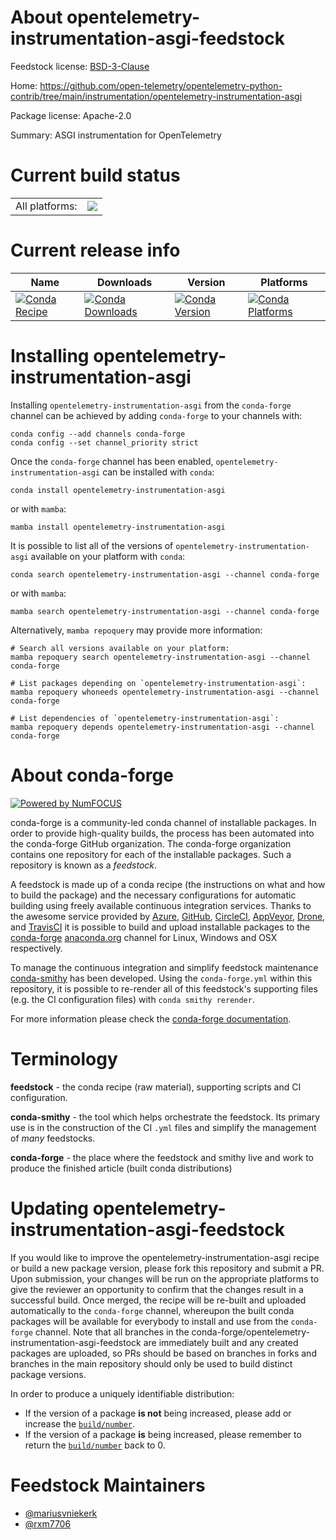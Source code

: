 About opentelemetry-instrumentation-asgi-feedstock
==================================================

Feedstock license: [BSD-3-Clause](https://github.com/conda-forge/opentelemetry-instrumentation-asgi-feedstock/blob/main/LICENSE.txt)

Home: https://github.com/open-telemetry/opentelemetry-python-contrib/tree/main/instrumentation/opentelemetry-instrumentation-asgi

Package license: Apache-2.0

Summary: ASGI instrumentation for OpenTelemetry

Current build status
====================


<table><tr><td>All platforms:</td>
    <td>
      <a href="https://dev.azure.com/conda-forge/feedstock-builds/_build/latest?definitionId=13871&branchName=main">
        <img src="https://dev.azure.com/conda-forge/feedstock-builds/_apis/build/status/opentelemetry-instrumentation-asgi-feedstock?branchName=main">
      </a>
    </td>
  </tr>
</table>

Current release info
====================

| Name | Downloads | Version | Platforms |
| --- | --- | --- | --- |
| [![Conda Recipe](https://img.shields.io/badge/recipe-opentelemetry--instrumentation--asgi-green.svg)](https://anaconda.org/conda-forge/opentelemetry-instrumentation-asgi) | [![Conda Downloads](https://img.shields.io/conda/dn/conda-forge/opentelemetry-instrumentation-asgi.svg)](https://anaconda.org/conda-forge/opentelemetry-instrumentation-asgi) | [![Conda Version](https://img.shields.io/conda/vn/conda-forge/opentelemetry-instrumentation-asgi.svg)](https://anaconda.org/conda-forge/opentelemetry-instrumentation-asgi) | [![Conda Platforms](https://img.shields.io/conda/pn/conda-forge/opentelemetry-instrumentation-asgi.svg)](https://anaconda.org/conda-forge/opentelemetry-instrumentation-asgi) |

Installing opentelemetry-instrumentation-asgi
=============================================

Installing `opentelemetry-instrumentation-asgi` from the `conda-forge` channel can be achieved by adding `conda-forge` to your channels with:

```
conda config --add channels conda-forge
conda config --set channel_priority strict
```

Once the `conda-forge` channel has been enabled, `opentelemetry-instrumentation-asgi` can be installed with `conda`:

```
conda install opentelemetry-instrumentation-asgi
```

or with `mamba`:

```
mamba install opentelemetry-instrumentation-asgi
```

It is possible to list all of the versions of `opentelemetry-instrumentation-asgi` available on your platform with `conda`:

```
conda search opentelemetry-instrumentation-asgi --channel conda-forge
```

or with `mamba`:

```
mamba search opentelemetry-instrumentation-asgi --channel conda-forge
```

Alternatively, `mamba repoquery` may provide more information:

```
# Search all versions available on your platform:
mamba repoquery search opentelemetry-instrumentation-asgi --channel conda-forge

# List packages depending on `opentelemetry-instrumentation-asgi`:
mamba repoquery whoneeds opentelemetry-instrumentation-asgi --channel conda-forge

# List dependencies of `opentelemetry-instrumentation-asgi`:
mamba repoquery depends opentelemetry-instrumentation-asgi --channel conda-forge
```


About conda-forge
=================

[![Powered by
NumFOCUS](https://img.shields.io/badge/powered%20by-NumFOCUS-orange.svg?style=flat&colorA=E1523D&colorB=007D8A)](https://numfocus.org)

conda-forge is a community-led conda channel of installable packages.
In order to provide high-quality builds, the process has been automated into the
conda-forge GitHub organization. The conda-forge organization contains one repository
for each of the installable packages. Such a repository is known as a *feedstock*.

A feedstock is made up of a conda recipe (the instructions on what and how to build
the package) and the necessary configurations for automatic building using freely
available continuous integration services. Thanks to the awesome service provided by
[Azure](https://azure.microsoft.com/en-us/services/devops/), [GitHub](https://github.com/),
[CircleCI](https://circleci.com/), [AppVeyor](https://www.appveyor.com/),
[Drone](https://cloud.drone.io/welcome), and [TravisCI](https://travis-ci.com/)
it is possible to build and upload installable packages to the
[conda-forge](https://anaconda.org/conda-forge) [anaconda.org](https://anaconda.org/)
channel for Linux, Windows and OSX respectively.

To manage the continuous integration and simplify feedstock maintenance
[conda-smithy](https://github.com/conda-forge/conda-smithy) has been developed.
Using the ``conda-forge.yml`` within this repository, it is possible to re-render all of
this feedstock's supporting files (e.g. the CI configuration files) with ``conda smithy rerender``.

For more information please check the [conda-forge documentation](https://conda-forge.org/docs/).

Terminology
===========

**feedstock** - the conda recipe (raw material), supporting scripts and CI configuration.

**conda-smithy** - the tool which helps orchestrate the feedstock.
                   Its primary use is in the construction of the CI ``.yml`` files
                   and simplify the management of *many* feedstocks.

**conda-forge** - the place where the feedstock and smithy live and work to
                  produce the finished article (built conda distributions)


Updating opentelemetry-instrumentation-asgi-feedstock
=====================================================

If you would like to improve the opentelemetry-instrumentation-asgi recipe or build a new
package version, please fork this repository and submit a PR. Upon submission,
your changes will be run on the appropriate platforms to give the reviewer an
opportunity to confirm that the changes result in a successful build. Once
merged, the recipe will be re-built and uploaded automatically to the
`conda-forge` channel, whereupon the built conda packages will be available for
everybody to install and use from the `conda-forge` channel.
Note that all branches in the conda-forge/opentelemetry-instrumentation-asgi-feedstock are
immediately built and any created packages are uploaded, so PRs should be based
on branches in forks and branches in the main repository should only be used to
build distinct package versions.

In order to produce a uniquely identifiable distribution:
 * If the version of a package **is not** being increased, please add or increase
   the [``build/number``](https://docs.conda.io/projects/conda-build/en/latest/resources/define-metadata.html#build-number-and-string).
 * If the version of a package **is** being increased, please remember to return
   the [``build/number``](https://docs.conda.io/projects/conda-build/en/latest/resources/define-metadata.html#build-number-and-string)
   back to 0.

Feedstock Maintainers
=====================

* [@mariusvniekerk](https://github.com/mariusvniekerk/)
* [@rxm7706](https://github.com/rxm7706/)

